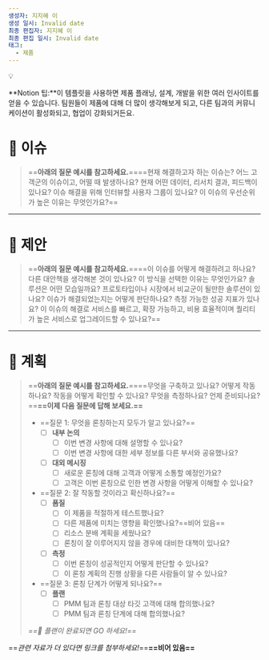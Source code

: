 ```yaml
---
생성자: 지지혜 이
생성 일시: Invalid date
최종 편집자: 지지혜 이
최종 편집 일시: Invalid date
태그:
  - 제품
---
```

  

💡

**Notion 팁:**이 템플릿을 사용하면 제품 플래닝, 설계, 개발을 위한 여러 인사이트를 얻을 수 있습니다. 팀원들이 제품에 대해 더 많이 생각해보게 되고, 다른 팀과의 커뮤니케이션이 활성화되고, 협업이 강화되거든요.

# 👀 이슈

> ==**아래의 질문 예시를 참고하세요.**====현재 해결하고자 하는 이슈는? 어느 고객군의 이슈이고, 어떨 때 발생하나요? 현재 어떤 데이터, 리서치 결과, 피드백이 있나요? 이슈 해결을 위해 인터뷰할 사용자 그룹이 있나요? 이 이슈의 우선순위가 높은 이유는 무엇인가요?==

  

---

# 💭 제안

> ==**아래의 질문 예시를 참고하세요.**====이 이슈를 어떻게 해결하려고 하나요? 다른 대안책을 생각해본 것이 있나요? 이 방식을 선택한 이유는 무엇인가요? 솔루션은 어떤 모습일까요? 프로토타입이나 시장에서 비교군이 될만한 솔루션이 있나요? 이슈가 해결되었는지는 어떻게 판단하나요? 측정 가능한 성공 지표가 있나요? 이 이슈의 해결로 서비스를 빠르고, 확장 가능하고, 비용 효율적이며 퀄리티가 높은 서비스로 업그레이드할 수 있나요?==

  

---

# 🛫 계획

> ==**아래의 질문 예시를 참고하세요.**====무엇을 구축하고 있나요? 어떻게 작동하나요? 작동을 어떻게 확인할 수 있나요? 무엇을 측정하나요? 언제 준비되나요?==**==이제 다음 질문에 답해 보세요.==**
> 
> - ==질문 1: 무엇을 론칭하는지 모두가 알고 있나요?==
>     - [ ] **내부 논의**
>         - [ ] 이번 변경 사항에 대해 설명할 수 있나요?
>         - [ ] 이번 변경 사항에 대한 세부 정보를 다른 부서와 공유했나요?
>     - [ ] **대외 메시징**
>         - [ ] 새로운 론칭에 대해 고객과 어떻게 소통할 예정인가요?
>         - [ ] 고객은 이번 론칭으로 인한 변경 사항을 어떻게 이해할 수 있나요?
> - ==질문 2: 잘 작동할 것이라고 확신하나요?==
>     - [ ] **품질**
>         - [ ] 이 제품을 적절하게 테스트했나요?
>         - [ ] 다른 제품에 미치는 영향을 확인했나요?==비어 있음==
>         - [ ] 리소스 분배 계획을 세웠나요?
>         - [ ] 론칭이 잘 이루어지지 않을 경우에 대비한 대책이 있나요?
>     - [ ] **측정**
>         - [ ] 이번 론칭이 성공적인지 어떻게 판단할 수 있나요?
>         - [ ] 이 론칭 계획의 진행 상황을 다른 사람들이 알 수 있나요?
> - ==질문 3: 론칭 단계가 어떻게 되나요?==
>     - [ ] **플랜**
>         - [ ] PMM 팀과 론칭 대상 타깃 고객에 대해 합의했나요?
>         - [ ] PMM 팀과 론칭 단계에 대해 합의했나요?
> 
> _==🚀 플랜이 완료되면 GO 하세요!==_

==_관련 자료가 더 있다면 링크를 첨부하세요!_==**==비어 있음==**